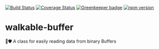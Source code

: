 [![Build Status](https://travis-ci.org/oBusk/walkable-buffer.svg?branch=master)](https://travis-ci.org/oBusk/walkable-buffer)
[![Coverage Status](https://coveralls.io/repos/github/oBusk/walkable-buffer/badge.svg?branch=master)](https://coveralls.io/github/oBusk/walkable-buffer?branch=master)
[![Greenkeeper badge](https://badges.greenkeeper.io/oBusk/walkable-buffer.svg)](https://greenkeeper.io/)
[![npm version](https://badge.fury.io/js/walkable-buffer.svg)](https://www.npmjs.com/package/walkable-buffer)

# walkable-buffer

🚶🛡️ A class for easily reading data from binary Buffers
